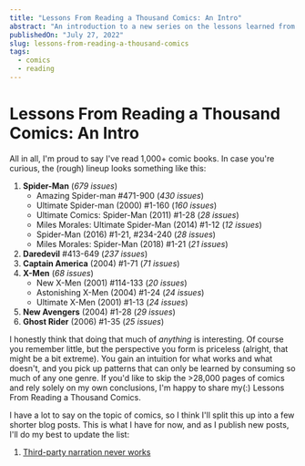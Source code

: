 ```yaml
---
title: "Lessons From Reading a Thousand Comics: An Intro"
abstract: "An introduction to a new series on the lessons learned from 1,000+ comics."
publishedOn: "July 27, 2022"
slug: lessons-from-reading-a-thousand-comics
tags:
  - comics
  - reading
---
```


# Lessons From Reading a Thousand Comics: An Intro

All in all, I'm proud to say I've read 1,000+ comic books. In case you're curious, the (rough) lineup looks something like this:

1. **Spider-Man** (_679 issues_)
   - Amazing Spider-man #471-900 (_430 issues_)
   - Ultimate Spider-man (2000) #1-160 (_160 issues_)
   - Ultimate Comics: Spider-Man (2011) #1-28 (_28 issues_)
   - Miles Morales: Ultimate Spider-Man (2014) #1-12 (_12 issues_)
   - Spider-Man (2016) #1-21, #234-240 (_28 issues_)
   - Miles Morales: Spider-Man (2018) #1-21 (_21 issues_)
1. **Daredevil** #413-649 (_237 issues_)
1. **Captain America** (2004) #1-71 (_71 issues_)
1. **X-Men** (_68 issues_)
   - New X-Men (2001) #114-133 (_20 issues_)
   - Astonishing X-Men (2004) #1-24 (_24 issues_)
   - Ultimate X-Men (2001) #1-13 (_24 issues_)
1. **New Avengers** (2004) #1-28 (_29 issues_)
1. **Ghost Rider** (2006) #1-35 (_25 issues_)

I honestly think that doing that much of _anything_ is interesting. Of course you remember little, but the perspective you form is priceless (alright, that might be a bit extreme). You gain an intuition for what works and what doesn't, and you pick up patterns that can only be learned by consuming so much of any one genre. If you'd like to skip the >28,000 pages of comics and rely solely on my own conclusions, I'm happy to share my(:) Lessons From Reading a Thousand Comics.

I have a lot to say on the topic of comics, so I think I'll split this up into a few shorter blog posts. This is what I have for now, and as I publish new posts, I'll do my best to update the list:

<!-- TODO: find a better way to keep this up to date -->

1. [Third-party narration never works](https://elanmed.dev/blog/third-party-narration-never-works)
